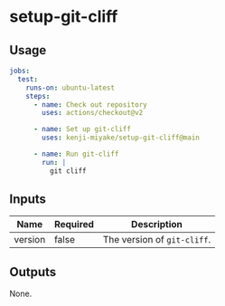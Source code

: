 # setup-git-cliff

## Usage

```yaml
jobs:
  test:
    runs-on: ubuntu-latest
    steps:
      - name: Check out repository
        uses: actions/checkout@v2

      - name: Set up git-cliff
        uses: kenji-miyake/setup-git-cliff@main

      - name: Run git-cliff
        run: |
          git cliff
```

## Inputs

| Name    | Required | Description                 |
| ------- | -------- | --------------------------- |
| version | false    | The version of `git-cliff`. |

## Outputs

None.
